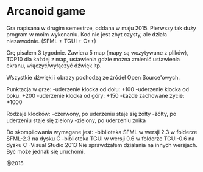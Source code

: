 # Arcanoid game
Gra napisana w drugim semestrze, oddana w maju 2015. Pierwszy tak duży program w moim wykonaniu. Kod nie jest zbyt czysty, ale działa niezawodnie. (SFML + TGUI + C++)

Grę pisałem 3 tygodnie. Zawiera 5 map (mapy są wczytywane z plików), TOP10 dla każdej z map, ustawienia gdzie można zmienić ustawienia ekranu, włączyć/wyłączyć dźwięk itp. 

Wszystkie dźwięki i obrazy pochodzą ze źródeł Open Source'owych.

Punktacja w grze:
-uderzenie klocka od dołu: +100
-uderzenie klocka od boku: +200
-uderzenie klocka od góry: +150
-każde zachowane zycie: +1000

Rodzaje klocków:
-czerwony, po uderzeniu staje się żółty
-żółty, po uderzeniu staje się zielony
-zielony, po uderzeniu znika

Do skompilowania wymagane jest:
-biblioteka SFML w wersji 2.3 w folderze SFML-2.3 na dysku C
-biblioteka TGUI w wersji 0.6 w folderze TGUI-0.6 na dysku C
-Visual Studio 2013
Nie sprawdzałem działania na innych wersjach. Być może jednak się uruchomi.

@2015
